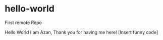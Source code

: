 # hello-world
First remote Repo

Hello World I am Azan, Thank you for having me here!
[Insert funny code]
